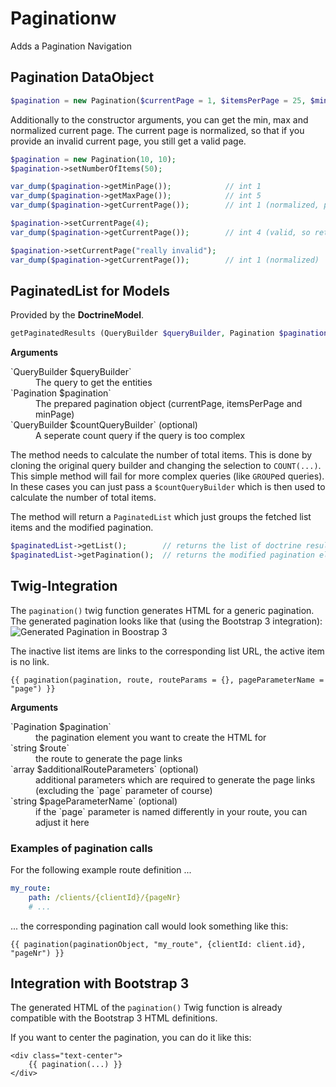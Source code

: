 Paginationw
==========

Adds a Pagination Navigation

## Pagination DataObject

```php
$pagination = new Pagination($currentPage = 1, $itemsPerPage = 25, $minPage = 1);
```

Additionally to the constructor arguments, you can get the min, max and normalized current page.
The current page is normalized, so that if you provide an invalid current page, you still get a valid page.

```php
$pagination = new Pagination(10, 10);
$pagination->setNumberOfItems(50);

var_dump($pagination->getMinPage());            // int 1
var_dump($pagination->getMaxPage());            // int 5
var_dump($pagination->getCurrentPage());        // int 1 (normalized, page = 10 is invalid)

$pagination->setCurrentPage(4);
var_dump($pagination->getCurrentPage());        // int 4 (valid, so returned unchanged)

$pagination->setCurrentPage("really invalid");
var_dump($pagination->getCurrentPage());        // int 1 (normalized)
```



## PaginatedList for Models

Provided by the **DoctrineModel**.

```php
getPaginatedResults (QueryBuilder $queryBuilder, Pagination $pagination, QueryBuilder $countQueryBuilder = null)
```

**Arguments**

<dl>
    <dt>`QueryBuilder $queryBuilder`</dt><dd>The query to get the entities</dd>
    <dt>`Pagination $pagination`</dt><dd>The prepared pagination object (currentPage, itemsPerPage and minPage)</dd>
    <dt>`QueryBuilder $countQueryBuilder` (optional)</dt><dd>A seperate count query if the query is too complex</dd>
</dl>

The method needs to calculate the number of total items. This is done by cloning the original query builder and changing the selection to `COUNT(...)`. This simple method will fail for more complex queries (like `GROUP`ed queries). In these cases you can just pass a `$countQueryBuilder` which is then used to calculate the number of total items.


The method will return a `PaginatedList` which just groups the fetched list items and the modified pagination.

```php
$paginatedList->getList();        // returns the list of doctrine results
$paginatedList->getPagination();  // returns the modified pagination element
```


## Twig-Integration

The `pagination()` twig function generates HTML for a generic pagination.
The generated pagination looks like that (using the Bootstrap 3 integration):
![Generated Pagination in Boostrap 3](https://raw.github.com/Becklyn/BecklynRadBundle/master/docs/images/pagination-screenshot.png)

The inactive list items are links to the corresponding list URL, the active item is no link.

```twig
{{ pagination(pagination, route, routeParams = {}, pageParameterName = "page") }}
```

**Arguments**
<dl>
    <dt>`Pagination $pagination`</dt><dd>the pagination element you want to create the HTML for</dd>
    <dt>`string $route`</dt><dd>the route to generate the page links</dd>
    <dt>`array $additionalRouteParameters` (optional)</dt><dd>additional parameters which are required to generate the page links (excluding the `page` parameter of course)</dd>
    <dt>`string $pageParameterName` (optional)</dt><dd>if the `page` parameter is named differently in your route, you can adjust it here</dd>
</dl>

### Examples of pagination calls

For the following example route definition ...

```yml
my_route:
    path: /clients/{clientId}/{pageNr}
    # ...
```
... the corresponding pagination call would look something like this:

```twig
{{ pagination(paginationObject, "my_route", {clientId: client.id}, "pageNr") }}
```


## Integration with Bootstrap 3

The generated HTML of the `pagination()` Twig function is already compatible with the Bootstrap 3 HTML definitions.

If you want to center the pagination, you can do it like this:

```twig
<div class="text-center">
    {{ pagination(...) }}
</div>
```